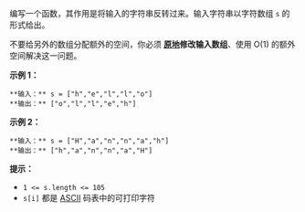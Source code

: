 编写一个函数，其作用是将输入的字符串反转过来。输入字符串以字符数组 `s` 的形式给出。

不要给另外的数组分配额外的空间，你必须 **[原地](https://baike.baidu.com/item/原地算法)修改输入数组**、使用 O(1)
的额外空间解决这一问题。



**示例 1：**

    
    
    **输入：** s = ["h","e","l","l","o"]
    **输出：** ["o","l","l","e","h"]
    

**示例 2：**

    
    
    **输入：** s = ["H","a","n","n","a","h"]
    **输出：** ["h","a","n","n","a","H"]



**提示：**

  * `1 <= s.length <= 105`
  * `s[i]` 都是 [ASCII](https://baike.baidu.com/item/ASCII) 码表中的可打印字符

